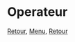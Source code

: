 # Operateur


[Retour](https://obeyler.github.io/Formation-K8S/Chapitres/SecurityContext.html), [Menu](https://obeyler.github.io/Formation-K8S/), [Retour](https://obeyler.github.io/Formation-K8S/Chapitres/Maj.html)
